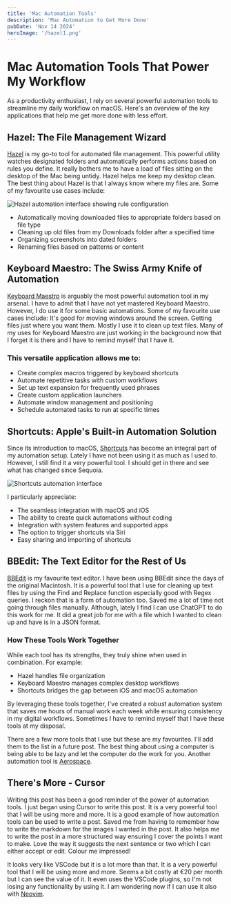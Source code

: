 ```yaml
---
title: 'Mac Automation Tools'
description: 'Mac Automation to Get More Done' 
pubDate: 'Nov 14 2024'
heroImage: '/hazel1.png'
---
```


# Mac Automation Tools That Power My Workflow

As a productivity enthusiast, I rely on several powerful automation tools to streamline my daily workflow on macOS. Here's an overview of the key applications that help me get more done with less effort.

## Hazel: The File Management Wizard

[Hazel](https://www.noodlesoft.com/) is my go-to tool for automated file management. This powerful utility watches designated folders and automatically performs actions based on rules you define. 
It really bothers me to have a load of files sitting on the desktop of the Mac being untidy. Hazel helps me keep my desktop clean. The best thing about Hazel is that I always know where my files are.
Some of my favourite use cases include:

![Hazel automation interface showing rule configuration](/hazel1.png)

- Automatically moving downloaded files to appropriate folders based on file type
- Cleaning up old files from my Downloads folder after a specified time
- Organizing screenshots into dated folders
- Renaming files based on patterns or content

## Keyboard Maestro: The Swiss Army Knife of Automation

[Keyboard Maestro](https://www.keyboardmaestro.com/) is arguably the most powerful automation tool in my arsenal.
I have to admit that I have not yet mastered Keyboard Maestro. However, I do use it for some basic automations. Some of my favourite use cases include: It's good for moving windows around the screen. Getting files just where you want them. Mostly I use it to clean up text files. Many of my uses for Keyboard Maestro are just working in the background now that I forget it is there and I have to remind myself that I have it.

### This versatile application allows me to:

- Create complex macros triggered by keyboard shortcuts
- Automate repetitive tasks with custom workflows
- Set up text expansion for frequently used phrases
- Create custom application launchers
- Automate window management and positioning
- Schedule automated tasks to run at specific times

## Shortcuts: Apple's Built-in Automation Solution

Since its introduction to macOS, [Shortcuts](https://support.apple.com/guide/shortcuts-mac/welcome/mac) has become an integral part of my automation setup. Lately I have not been using it as much as I used to. However, I still find it a very powerful tool. I should get in there and see what has changed since Sequoia.

![Shortcuts automation interface](/shortcuts1.png)

I particularly appreciate:

- The seamless integration with macOS and iOS
- The ability to create quick automations without coding
- Integration with system features and supported apps
- The option to trigger shortcuts via Siri
- Easy sharing and importing of shortcuts

## BBEdit: The Text Editor for the Rest of Us

[BBEdit](https://www.barebones.com/products/bbedit/) is my favourite text editor. I have been using BBEdit since the days of the original Macintosh. It is a powerful tool that I use for cleaning up text files by using the Find and Replace function especially good with Regex queries. I reckon that is a form of automation too. Saved me a lot of time not going through files manually. Although, lately I find I can use ChatGPT to do this work for me. It did a great job for me with a file which I wanted to clean up and have is in a JSON format.

### How These Tools Work Together

While each tool has its strengths, they truly shine when used in combination. For example:
- Hazel handles file organization
- Keyboard Maestro manages complex desktop workflows
- Shortcuts bridges the gap between iOS and macOS automation

By leveraging these tools together, I've created a robust automation system that saves me hours of manual work each week while ensuring consistency in my digital workflows. Sometimes I have to remind myself that I have these tools at my disposal.

There are a few more tools that I use but these are my favourites. I'll add them to the list in a future post. The best thing about using a computer is being able to be lazy and let the computer do the work for you. Another automation tool is [Aerospace](/blog/aerospace).

## There's More - Cursor

Writing this post has been a good reminder of the power of automation tools. I just began using Cursor to write this post. It is a very powerful tool that I will be using more and more. It is a good example of how automation tools can be used to write a post. Saved me from having to remember how to write the markdown for the images I wanted in the post. It also helps me to write the post in a more structured way ensuring I cover the points I want to make. Love the way it suggests the next sentence or two which I can either accept or edit. Colour me impressed!

It looks very like VSCode but it is a lot more than that. It is a very powerful tool that I will be using more and more. Seems a bit costly at €20 per month but I can see the value of it. It even uses the VSCode plugins, so I'm not losing any functionality by using it. I am wondering now if I can use it also with [Neovim](/blog/vsconeovim).